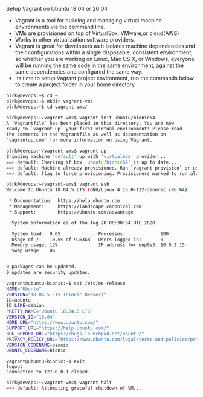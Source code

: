 Setup Vagrant on Ubuntu 18:04 or 20:04
* Vagrant is a tool for building and managing virtual machine environments via the command line. 
* VMs are provisioned on top of VirtualBox, VMware,or cloud(AWS)
* Works in other virtualization software providers.
* Vagrant is great for developers as it isolates machine dependencies and their configurations within a single disposable, consistent environment, so whether you are working on Linux, Mac OS X, or Windows, everyone will be running the same code in the same environment, against the same dependencies and configured the same way.
* Its time to setup Vagrant project environment, run the commands below to create a project folder in your home directory
``` bash
blrk@devops:~$ cd ~
blrk@devops:~$ mkdir vagrant-vms
blrk@devops:~$ cd vagrant-vms/
```
``` bash
blrk@devops:~/vagrant-vms$ vagrant init ubuntu/bionic64
A `Vagrantfile` has been placed in this directory. You are now
ready to `vagrant up` your first virtual environment! Please read
the comments in the Vagrantfile as well as documentation on
`vagrantup.com` for more information on using Vagrant.
```
``` bash
blrk@devops:~/vagrant-vms$ vagrant up
Bringing machine 'default' up with 'virtualbox' provider...
==> default: Checking if box 'ubuntu/bionic64' is up to date...
==> default: Machine already provisioned. Run `vagrant provision` or use the `--provision`
==> default: flag to force provisioning. Provisioners marked to run always will still run.
```
``` bash
blrk@devops:~/vagrant-vms$ vagrant ssh
Welcome to Ubuntu 18.04.5 LTS (GNU/Linux 4.15.0-112-generic x86_64)

 * Documentation:  https://help.ubuntu.com
 * Management:     https://landscape.canonical.com
 * Support:        https://ubuntu.com/advantage

  System information as of Thu Aug 20 00:38:54 UTC 2020

  System load:  0.05              Processes:             100
  Usage of /:   10.5% of 9.63GB   Users logged in:       0
  Memory usage: 12%               IP address for enp0s3: 10.0.2.15
  Swap usage:   0%


0 packages can be updated.
0 updates are security updates.
```
``` bash
vagrant@ubuntu-bionic:~$ cat /etc/os-release 
NAME="Ubuntu"
VERSION="18.04.5 LTS (Bionic Beaver)"
ID=ubuntu
ID_LIKE=debian
PRETTY_NAME="Ubuntu 18.04.5 LTS"
VERSION_ID="18.04"
HOME_URL="https://www.ubuntu.com/"
SUPPORT_URL="https://help.ubuntu.com/"
BUG_REPORT_URL="https://bugs.launchpad.net/ubuntu/"
PRIVACY_POLICY_URL="https://www.ubuntu.com/legal/terms-and-policies/privacy-policy"
VERSION_CODENAME=bionic
UBUNTU_CODENAME=bionic
```
```
vagrant@ubuntu-bionic:~$ exit
logout
Connection to 127.0.0.1 closed.
```
``` bash
blrk@devops:~/vagrant-vms$ vagrant halt
==> default: Attempting graceful shutdown of VM...
```



